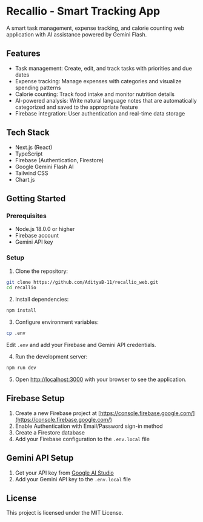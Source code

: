 # Recallio - Smart Tracking App

A smart task management, expense tracking, and calorie counting web application with AI assistance powered by Gemini Flash.

## Features

- Task management: Create, edit, and track tasks with priorities and due dates
- Expense tracking: Manage expenses with categories and visualize spending patterns
- Calorie counting: Track food intake and monitor nutrition details
- AI-powered analysis: Write natural language notes that are automatically categorized and saved to the appropriate feature
- Firebase integration: User authentication and real-time data storage

## Tech Stack

- Next.js (React)
- TypeScript
- Firebase (Authentication, Firestore)
- Google Gemini Flash AI
- Tailwind CSS
- Chart.js

## Getting Started

### Prerequisites

- Node.js 18.0.0 or higher
- Firebase account
- Gemini API key

### Setup

1. Clone the repository:

```bash
git clone https://github.com/AdityaB-11/recallio_web.git
cd recallio
```

2. Install dependencies:

```bash
npm install
```

3. Configure environment variables:

```bash
cp .env
```

Edit `.env` and add your Firebase and Gemini API credentials.

4. Run the development server:

```bash
npm run dev
```

5. Open [http://localhost:3000](http://localhost:3000) with your browser to see the application.

## Firebase Setup

1. Create a new Firebase project at [https://console.firebase.google.com/](https://console.firebase.google.com/)
2. Enable Authentication with Email/Password sign-in method
3. Create a Firestore database
4. Add your Firebase configuration to the `.env.local` file

## Gemini API Setup

1. Get your API key from [Google AI Studio](https://makersuite.google.com/)
2. Add your Gemini API key to the `.env.local` file

## License

This project is licensed under the MIT License.
